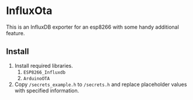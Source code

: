 # InfluxOta

This is an InfluxDB exporter for an esp8266 with some handy additional feature. 

## Install

1. Install required libraries.
   1. `ESP8266_Influxdb`
   2. `ArduinoOTA`
2. Copy `/secrets_example.h` to `/secrets.h` and replace placeholder values with specified information.